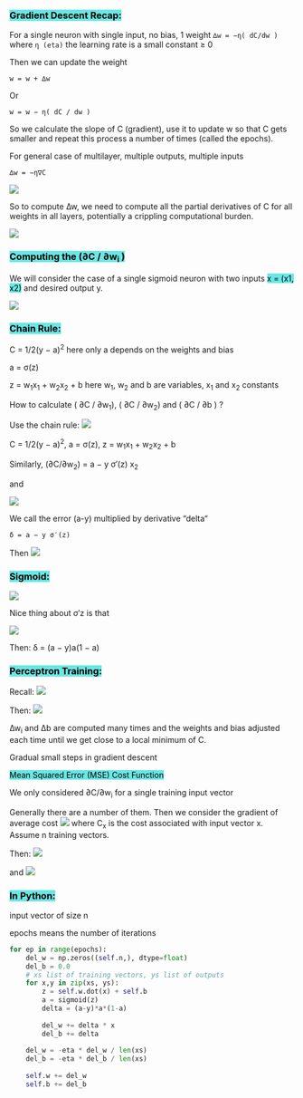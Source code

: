 ### <mark style="background: #69E7E4;">Gradient Descent Recap:</mark>

For a single neuron with single input, no bias, 1 weight ``∆w = −η( dC/dw )`` where ``η (eta)`` the learning rate is a small constant ≥ 0

Then we can update the weight

``w = w + ∆w``

Or

``w = w − η( dC / dw )``

So we calculate the slope of C (gradient), use it to update w so that C gets smaller and repeat this process a number of times (called the epochs).

For general case of multilayer, multiple outputs, multiple inputs

``∆w = −η∇C``

![](https://i.imgur.com/ILb9S9A.png)

So to compute ∆w, we need to compute all the partial derivatives of C for all weights in all layers, potentially a crippling computational burden.

![](https://i.imgur.com/UK3Pfxc.png)

### <mark style="background: #69E7E4;">Computing the (∂C / ∂w<sub>i</sub> )</mark>

We will consider the case of a single sigmoid neuron with two inputs <mark style="background: #69E7E4;">x = (x1, x2)</mark> and desired output y.

![](https://i.imgur.com/DzD7umc.png)

### <mark style="background: #69E7E4;">Chain Rule:</mark>

C = 1/2(y − a)<sup>2</sup> here only a depends on the weights and bias

a = σ(z)

z = w<sub>1</sub>x<sub>1</sub> + w<sub>2</sub>x<sub>2</sub> + b here w<sub>1</sub>, w<sub>2</sub> and b are variables, x<sub>1</sub> and x<sub>2</sub> constants

How to calculate ( ∂C / ∂w<sub>1</sub>), ( ∂C / ∂w<sub>2</sub>) and ( ∂C / ∂b ) ?

Use the chain rule:
![](https://i.imgur.com/UONCWZk.png)

C = 1/2(y − a)<sup>2</sup>, a = σ(z), z = w<sub>1</sub>x<sub>1</sub> + w<sub>2</sub>x<sub>2</sub> + b

Similarly,  (∂C/∂w<sub>2</sub>) = a − y σ′(z) x<sub>2</sub>

and

![](https://i.imgur.com/05c6fWM.png)

We call the error (a-y) multiplied by derivative “delta“

``δ = a − y σ′(z)``

Then
![](https://i.imgur.com/tgAKgWL.png)


### <mark style="background: #69E7E4;">Sigmoid:</mark> 

![](https://i.imgur.com/eIJqoVG.png)

Nice thing about σ′z is that

![](https://i.imgur.com/kaJeRnk.png)

Then:
δ = (a − y)a(1 − a)

### <mark style="background: #69E7E4;">Perceptron Training:</mark>

Recall:
![](https://i.imgur.com/hCz9RzU.png)

Then:
![](https://i.imgur.com/Ssz3w8m.png)

∆w<sub>i</sub> and ∆b are computed many times and the weights and bias adjusted each time until we get close to a local minimum of C.

Gradual small steps in gradient descent


<mark style="background: #69E7E4;">Mean Squared Error (MSE) Cost Function</mark>

We only considered ∂C/∂w<sub>i</sub> for a single training input vector

Generally there are a number of them. Then we consider the gradient of average cost 
![](https://i.imgur.com/VzrmJ9C.png)
where C<sub>x</sub> is the cost associated with input vector x. Assume n training vectors.

Then:
![](https://i.imgur.com/fHn8aJo.png)

and
![](https://i.imgur.com/JnJJTrx.png)

### <mark style="background: #69E7E4;">In Python:</mark>

input vector of size n

epochs means the number of iterations

```Python
for ep in range(epochs):
	del_w = np.zeros((self.n,), dtype=float)
	del_b = 0.0
	# xs list of training vectors, ys list of outputs
	for x,y in zip(xs, ys):
		z = self.w.dot(x) + self.b
		a = sigmoid(z)
		delta = (a-y)*a*(1-a)
		
		del_w += delta * x
		del_b += delta
		
	del_w = -eta * del_w / len(xs)
	del_b = -eta * del_b / len(xs)
	
	self.w += del_w
	self.b += del_b
```